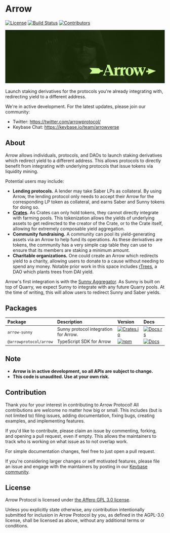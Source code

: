 # Arrow

[![License](https://img.shields.io/crates/l/arrow-sunny)](https://github.com/arrowprotocol/arrow/blob/master/LICENSE.md)
[![Build Status](https://img.shields.io/github/workflow/status/arrowprotocol/arrow/E2E/master)](https://github.com/arrowprotocol/arrow/actions/workflows/programs-e2e.yml?query=branch%3Amaster)
[![Contributors](https://img.shields.io/github/contributors/arrowprotocol/arrow)](https://github.com/arrowprotocol/arrow/graphs/contributors)

![Arrow](/images/banner.png)

Launch staking derivatives for the protocols you're already integrating with, redirecting yield to a different address.

We're in active development. For the latest updates, please join our community:

- Twitter: https://twitter.com/arrowprotocol/
- Keybase Chat: https://keybase.io/team/arrowverse

## About

Arrow allows individuals, protocols, and DAOs to launch staking derivatives which redirect yield to a different address. This allows protocols to directly benefit from integrating with underlying protocols that issue tokens via liquidity mining.

Potential users may include:

- **Lending protocols.** A lender may take Saber LPs as collateral. By using Arrow, the lending protocol only needs to accept their Arrow for the corresponding LP token as collateral, and earns Saber and Sunny tokens for doing so.
- **[Crates](https://crate.so).** As Crates can only hold tokens, they cannot directly integrate with farming pools. This tokenization allows the yields of underlying assets to get redirected to the creator of the Crate, or to the Crate itself, allowing for extremely composable yield aggregation.
- **Community fundraising.** A community can pool its yield-generating assets via an Arrow to help fund its operations. As these derivatives are tokens, the community has a very simple cap table they can use to ensure that its members are staking a minimum amount.
- **Charitable organizations.** One could create an Arrow which redirects yield to a charity, allowing users to donate to a cause without needing to spend any money. Notable prior work in this space includes [rTrees](https://rtrees.dappy.dev/), a DAO which plants trees from DAI yield.

Arrow's first integration is with the [Sunny Aggregator](https://sunny.ag). As Sunny is built on top of Quarry, we expect Sunny to integrate with any future Quarry pools. At the time of writing, this will allow users to redirect Sunny and Saber yields.

## Packages

| Package                | Description                           | Version                                                                                                             | Docs                                                                                          |
| :--------------------- | :------------------------------------ | :------------------------------------------------------------------------------------------------------------------ | :-------------------------------------------------------------------------------------------- |
| `arrow-sunny`          | Sunny protocol integration for Arrow. | [![Crates.io](https://img.shields.io/crates/v/arrow-sunny)](https://crates.io/crates/arrow-sunny)                   | [![Docs.rs](https://docs.rs/arrow-sunny/badge.svg)](https://docs.rs/arrow-sunny)              |
| `@arrowprotocol/arrow` | TypeScript SDK for Arrow              | [![npm](https://img.shields.io/npm/v/@arrowprotocol/arrow.svg)](https://www.npmjs.com/package/@arrowprotocol/arrow) | [![Docs](https://img.shields.io/badge/docs-typedoc-blue)](https://docs.arrowprotocol.com/ts/) |

## Note

- **Arrow is in active development, so all APIs are subject to change.**
- **This code is unaudited. Use at your own risk.**

## Contribution

Thank you for your interest in contributing to Arrow Protocol! All contributions are welcome no
matter how big or small. This includes (but is not limited to) filing issues,
adding documentation, fixing bugs, creating examples, and implementing features.

If you'd like to contribute, please claim an issue by commenting, forking, and
opening a pull request, even if empty. This allows the maintainers to track who
is working on what issue as to not overlap work.

For simple documentation changes, feel free to just open a pull request.

If you're considering larger changes or self motivated features, please file an issue
and engage with the maintainers by posting in our [Keybase community](https://keybase.io/team/arrowverse).

## License

Arrow Protocol is licensed under [the Affero GPL 3.0 license](/LICENSE.md).

Unless you explicitly state otherwise, any contribution intentionally submitted for inclusion in Arrow Protocol by you, as defined in the AGPL-3.0 license, shall be licensed as above, without any additional terms or conditions.
